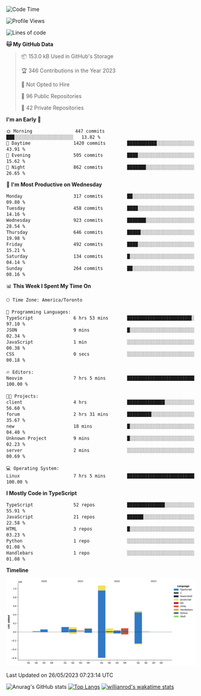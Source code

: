 <!--START_SECTION:waka-->
![Code Time](http://img.shields.io/badge/Code%20Time-350%20hrs%2021%20mins-blue)

![Profile Views](http://img.shields.io/badge/Profile%20Views-0-blue)

![Lines of code](https://img.shields.io/badge/From%20Hello%20World%20I%27ve%20Written-2.1%20million%20lines%20of%20code-blue)

**🐱 My GitHub Data** 

> 📦 153.0 kB Used in GitHub's Storage 
 > 
> 🏆 346 Contributions in the Year 2023
 > 
> 🚫 Not Opted to Hire
 > 
> 📜 96 Public Repositories 
 > 
> 🔑 42 Private Repositories 
 > 
**I'm an Early 🐤** 

```text
🌞 Morning                447 commits         ███░░░░░░░░░░░░░░░░░░░░░░   13.82 % 
🌆 Daytime                1420 commits        ███████████░░░░░░░░░░░░░░   43.91 % 
🌃 Evening                505 commits         ████░░░░░░░░░░░░░░░░░░░░░   15.62 % 
🌙 Night                  862 commits         ███████░░░░░░░░░░░░░░░░░░   26.65 % 
```
📅 **I'm Most Productive on Wednesday** 

```text
Monday                   317 commits         ██░░░░░░░░░░░░░░░░░░░░░░░   09.80 % 
Tuesday                  458 commits         ████░░░░░░░░░░░░░░░░░░░░░   14.16 % 
Wednesday                923 commits         ███████░░░░░░░░░░░░░░░░░░   28.54 % 
Thursday                 646 commits         █████░░░░░░░░░░░░░░░░░░░░   19.98 % 
Friday                   492 commits         ████░░░░░░░░░░░░░░░░░░░░░   15.21 % 
Saturday                 134 commits         █░░░░░░░░░░░░░░░░░░░░░░░░   04.14 % 
Sunday                   264 commits         ██░░░░░░░░░░░░░░░░░░░░░░░   08.16 % 
```


📊 **This Week I Spent My Time On** 

```text
🕑︎ Time Zone: America/Toronto

💬 Programming Languages: 
TypeScript               6 hrs 53 mins       ████████████████████████░   97.10 % 
JSON                     9 mins              █░░░░░░░░░░░░░░░░░░░░░░░░   02.34 % 
JavaScript               1 min               ░░░░░░░░░░░░░░░░░░░░░░░░░   00.38 % 
CSS                      0 secs              ░░░░░░░░░░░░░░░░░░░░░░░░░   00.18 % 

🔥 Editors: 
Neovim                   7 hrs 5 mins        █████████████████████████   100.00 % 

🐱‍💻 Projects: 
client                   4 hrs               ██████████████░░░░░░░░░░░   56.60 % 
forum                    2 hrs 31 mins       █████████░░░░░░░░░░░░░░░░   35.67 % 
new                      18 mins             █░░░░░░░░░░░░░░░░░░░░░░░░   04.40 % 
Unknown Project          9 mins              █░░░░░░░░░░░░░░░░░░░░░░░░   02.23 % 
server                   2 mins              ░░░░░░░░░░░░░░░░░░░░░░░░░   00.69 % 

💻 Operating System: 
Linux                    7 hrs 5 mins        █████████████████████████   100.00 % 
```

**I Mostly Code in TypeScript** 

```text
TypeScript               52 repos            ██████████████░░░░░░░░░░░   55.91 % 
JavaScript               21 repos            ██████░░░░░░░░░░░░░░░░░░░   22.58 % 
HTML                     3 repos             █░░░░░░░░░░░░░░░░░░░░░░░░   03.23 % 
Python                   1 repo              ░░░░░░░░░░░░░░░░░░░░░░░░░   01.08 % 
Handlebars               1 repo              ░░░░░░░░░░░░░░░░░░░░░░░░░   01.08 % 
```



**Timeline**

![Lines of Code chart](https://raw.githubusercontent.com/wise-introvert/wise-introvert/master/assets/bar_graph.png)


 Last Updated on 26/05/2023 07:23:14 UTC
<!--END_SECTION:waka-->

![Anurag's GitHub stats](https://github-readme-stats.vercel.app/api?username=wise-introvert&count_private=true&show_icons=true)
[![Top Langs](https://github-readme-stats.vercel.app/api/top-langs/?username=wise-introvert&langs_count=10)](https://github.com/anuraghazra/github-readme-stats)
[![willianrod's wakatime stats](https://github-readme-stats.vercel.app/api/wakatime?username=wiseintrovert)](https://github.com/anuraghazra/github-readme-stats)
